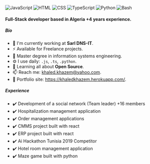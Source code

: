 ![JavaScript](https://img.shields.io/badge/JavaScript-Expert-green)
![HTML](https://img.shields.io/badge/React-Expert-green)
![CSS](https://img.shields.io/badge/Node-Expert-green)
![TypeScript](https://img.shields.io/badge/TypeScript-Intermediate-yellow)
![Python](https://img.shields.io/badge/Python-Intermediate-yellow)
![Bash](https://img.shields.io/badge/Bash-Intermediate-yellow)


#### Full-Stack developer based in Algeria +4 years experience.

##### Bio
- 🏢 I'm currently working at **Sarl DNS-IT**.
- ⚡ Available for Freelance projects.
- 🔭 Master degree in information systems engineering.
- ⚙️ I use daily: `.js`, `.ts`, `.python`.
- 🌱 Learning all about **Open Source**.
- 📫 Reach me: khaled.khazem@yahoo.com.
- 🎯 Portfolio site: https://khaledkhazem.herokuapp.com/.

##### Experience
- ✔️ Development of a social network (Team leader) +16 members
- ✔️ Hospitalization management application
- ✔️ Order management applications
- ✔️ CMMS project built with react
- ✔️ ERP project built with react
- ✔️ Ai Hackathon Tunisia 2019 Competitor
- ✔️ Hotel room management application
- ✔️ Maze game built with python

